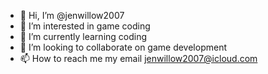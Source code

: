 - 👋 Hi, I’m @jenwillow2007
- 👀 I’m interested in game coding
- 🌱 I’m currently learning coding
- 💞️ I’m looking to collaborate on game development
- 📫 How to reach me my email jenwillow2007@icloud.com

<!---
jenwillow2007/jenwillow2007 is a ✨ special ✨ repository because its `README.md` (this file) appears on your GitHub profile.
You can click the Preview link to take a look at your changes.
--->
